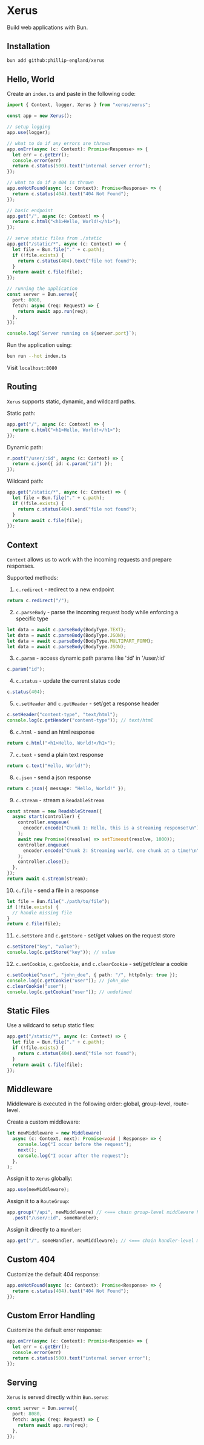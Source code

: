 # Xerus
Build web applications with Bun.

## Installation

```bash
bun add github:phillip-england/xerus
```

## Hello, World

Create an `index.ts` and paste in the following code:

```ts
import { Context, logger, Xerus } from "xerus/xerus";

const app = new Xerus();

// setup logging
app.use(logger);

// what to do if any errors are thrown
app.onErr(async (c: Context): Promise<Response> => {
  let err = c.getErr();
  console.error(err)
  return c.status(500).text("internal server error");
});

// what to do if a 404 is thrown
app.onNotFound(async (c: Context): Promise<Response> => {
  return c.status(404).text("404 Not Found");
});

// basic endpoint
app.get("/", async (c: Context) => {
  return c.html("<h1>Hello, World!</h1>");
});

// serve static files from ./static
app.get("/static/*", async (c: Context) => {
  let file = Bun.file("." + c.path);
  if (!file.exists) {
    return c.status(404).text("file not found");
  }
  return await c.file(file);
});

// running the application
const server = Bun.serve({
  port: 8080,
  fetch: async (req: Request) => {
    return await app.run(req);
  },
});

console.log(`Server running on ${server.port}`);
```

Run the application using:

```bash
bun run --hot index.ts
```

Visit `localhost:8080`

## Routing

`Xerus` supports static, dynamic, and wildcard paths.

Static path:

```ts
app.get("/", async (c: Context) => {
  return c.html("<h1>Hello, World!</h1>");
});
```

Dynamic path:

```ts
r.post("/user/:id", async (c: Context) => {
  return c.json({ id: c.param("id") });
});
```

Wildcard path:

```ts
app.get("/static/*", async (c: Context) => {
  let file = Bun.file("." + c.path);
  if (!file.exists) {
    return c.status(404).send("file not found");
  }
  return await c.file(file);
});
```

## Context

`Context` allows us to work with the incoming requests and prepare responses.

Supported methods:

1. `c.redirect` - redirect to a new endpoint

```ts
return c.redirect("/");
```

2. `c.parseBody` - parse the incoming request body while enforcing a specific
   type

```ts
let data = await c.parseBody(BodyType.TEXT);
let data = await c.parseBody(BodyType.JSON);
let data = await c.parseBody(BodyType.MULTIPART_FORM);
let data = await c.parseBody(BodyType.JSON);
```

3. `c.param` - access dynamic path params like ':id' in '/user/:id'

```ts
c.param("id");
```

4. `c.status` - update the current status code

```ts
c.status(404);
```

5. `c.setHeader` and `c.getHeader` - set/get a response header

```ts
c.setHeader("content-type", "text/html");
console.log(c.getHeader("content-type")); // text/html
```

6. `c.html` - send an html response

```ts
return c.html("<h1>Hello, World!</h1>");
```

7. `c.text` - send a plain text response

```ts
return c.text("Hello, World!");
```

8. `c.json` - send a json response

```ts
return c.json({ message: "Hello, World!" });
```

9. `c.stream` - stream a `ReadableStream`

```ts
const stream = new ReadableStream({
  async start(controller) {
    controller.enqueue(
      encoder.encode("Chunk 1: Hello, this is a streaming response!\n"),
    );
    await new Promise((resolve) => setTimeout(resolve, 1000));
    controller.enqueue(
      encoder.encode("Chunk 2: Streaming world, one chunk at a time!\n"),
    );
    controller.close();
  },
});
return await c.stream(stream);
```

10. `c.file` - send a file in a response

```ts
let file = Bun.file("./path/to/file");
if (!file.exists) {
  // handle missing file
}
return c.file(file);
```

11. `c.setStore` and `c.getStore` - set/get values on the request store

```ts
c.setStore("key", "value");
console.log(c.getStore("key")); // value
```

12. `c.setCookie`, `c.getCookie`, and `c.clearCookie` - set/get/clear a cookie

```ts
c.setCookie("user", "john_doe", { path: "/", httpOnly: true });
console.log(c.getCookie("user")); // john_doe
c.clearCookie("user");
console.log(c.getCookie("user")); // undefined
```

## Static Files

Use a wildcard to setup static files:

```ts
app.get("/static/*", async (c: Context) => {
  let file = Bun.file("." + c.path);
  if (!file.exists) {
    return c.status(404).send("file not found");
  }
  return await c.file(file);
});
```

## Middleware

Middleware is executed in the following order: global, group-level, route-level.

Create a custom middleware:

```ts
let newMiddleware = new Middleware(
  async (c: Context, next): Promise<void | Response> => {
    console.log("I occur before the request");
    next();
    console.log("I occur after the request");
  },
);
```

Assign it to `Xerus` globally:

```ts
app.use(newMiddleware);
```

Assign it to a `RouteGroup`:

```ts
app.group("/api", newMiddleware) // <=== chain group-level middleware here
  .post("/user/:id", someHandler);
```

Assign it directly to a `Handler`:

```ts
app.get("/", someHandler, newMiddleware); // <=== chain handler-level middleware here
```

## Custom 404

Customize the default 404 response:

```ts
app.onNotFound(async (c: Context): Promise<Response> => {
  return c.status(404).text("404 Not Found");
});
```

## Custom Error Handling

Customize the default error response:

```ts
app.onErr(async (c: Context): Promise<Response> => {
  let err = c.getErr();
  console.error(err)
  return c.status(500).text("internal server error");
});
```

## Serving

`Xerus` is served directly within `Bun.serve`:

```ts
const server = Bun.serve({
  port: 8080,
  fetch: async (req: Request) => {
    return await app.run(req);
  },
});
```
